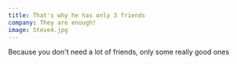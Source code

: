 ```yaml
---
title: That's why he has only 3 friends
company: They are enough!
image: Steve4.jpg
---
```

Because you don't need a lot of friends, only some really good ones
